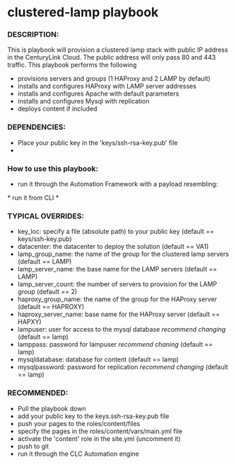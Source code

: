 # clustered-lamp playbook

### DESCRIPTION: 
This is playbook will provision a clustered lamp stack with public IP address in the CenturyLink Cloud. The public address will only pass 80 and 443 traffic. This playbook performs the following
* provisions servers and groups (1 HAProxy and 2 LAMP by default)
* installs and configures HAProxy with LAMP server addresses
* installs and configures Apache with default parameters
* installs and configures Mysql with replication
* deploys content if included

### DEPENDENCIES:
* Place your public key in the 'keys/ssh-rsa-key.pub' file
* 

### How to use this playbook:

* run it through the Automation Framework with a payload resembling:
<insert payload>
* run it from CLI 
* 

### TYPICAL OVERRIDES: 
* key_loc: specify a file (absolute path) to your public key (default == keys/ssh-key.pub)
* datacenter: the datacenter to deploy the solution (default == VA1)
* lamp_group_name: the name of the group for the clustered lamp servers (default == LAMP)
* lamp_server_name: the base name for the LAMP servers (default == LAMP)
* lamp_server_count: the number of servers to provision for the LAMP group (default == 2)
* haproxy_group_name: the name of the group for the HAProxy server (default == HAPROXY)
* haproxy_server_name: base name for the HAProxy server (default == HAPXY)
* lampuser: user for access to the mysql database *recommend changing* (default == lamp)
* lamppass: password for lampuser *recommend chaning* (default == lamp)
* mysqldatabase: database for content (default == lamp)
* mysqlpassword: password for replication *recommend changing* (default == lamp)

### RECOMMENDED: 
* Pull the playbook down 
* add your public key to the keys.ssh-rsa-key.pub file
* push your pages to the roles/content/files
* specify the pages in the roles/content/vars/main.yml file
* activate the 'content' role in the site.yml (uncomment it)
* push to git 
* run it through the CLC Automation engine
